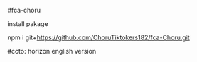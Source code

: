 #fca-choru


install pakage


npm i git+https://github.com/ChoruTiktokers182/fca-Choru.git


#ccto: horizon
english version
